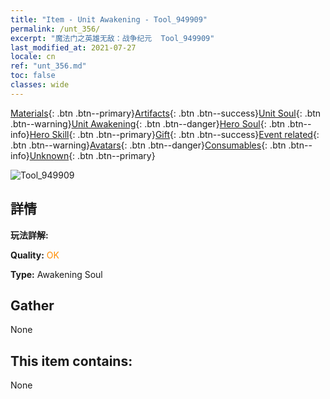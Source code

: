 ```yaml
---
title: "Item - Unit Awakening - Tool_949909"
permalink: /unt_356/
excerpt: "魔法门之英雄无敌：战争纪元  Tool_949909"
last_modified_at: 2021-07-27
locale: cn
ref: "unt_356.md"
toc: false
classes: wide
---
```

 [Materials](/ItemsCN/){: .btn .btn--primary}[Artifacts](/ItemsCN/Artifacts/){: .btn .btn--success}[Unit Soul](/ItemsCN/UnitSoul/){: .btn .btn--warning}[Unit Awakening](/ItemsCN/UnitAwakening/){: .btn .btn--danger}[Hero Soul](/ItemsCN/HeroSoul/){: .btn .btn--info}[Hero Skill](/ItemsCN/HeroSkill/){: .btn .btn--primary}[Gift](/ItemsCN/Gift/){: .btn .btn--success}[Event related](/ItemsCN/Events/){: .btn .btn--warning}[Avatars](/ItemsCN/Avatars/){: .btn .btn--danger}[Consumables](/ItemsCN/Consumables/){: .btn .btn--info}[Unknown](/ItemsCN/Unknown/){: .btn .btn--primary}

 ![Tool_949909](/images/u/tia_xunshashi.jpg)

## 詳情
 **玩法詳解:** 

 **Quality:** <span style="color: #FF8C00">OK</span>

 **Type:** Awakening Soul

## Gather

  None

## This item contains:

  None

